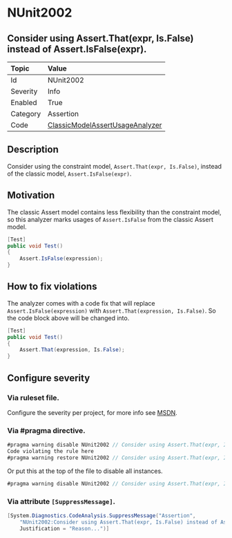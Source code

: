 # NUnit2002
## Consider using Assert.That(expr, Is.False) instead of Assert.IsFalse(expr).

| Topic    | Value
| :--      | :--
| Id       | NUnit2002
| Severity | Info
| Enabled  | True
| Category | Assertion
| Code     | [ClassicModelAssertUsageAnalyzer](https://github.com/nunit/nunit.analyzers/blob/0.2.0/src/nunit.analyzers/ClassicModelAssertUsage/ClassicModelAssertUsageAnalyzer.cs)


## Description

Consider using the constraint model, `Assert.That(expr, Is.False)`, instead of the classic model, `Assert.IsFalse(expr)`.

## Motivation

The classic Assert model contains less flexibility than the constraint model,
so this analyzer marks usages of `Assert.IsFalse` from the classic Assert model.

```csharp
[Test]
public void Test()
{
    Assert.IsFalse(expression);
}
```

## How to fix violations

The analyzer comes with a code fix that will replace `Assert.IsFalse(expression)` with
`Assert.That(expression, Is.False)`. So the code block above will be changed into.

```csharp
[Test]
public void Test()
{
    Assert.That(expression, Is.False);
}
```

<!-- start generated config severity -->
## Configure severity

### Via ruleset file.

Configure the severity per project, for more info see [MSDN](https://msdn.microsoft.com/en-us/library/dd264949.aspx).

### Via #pragma directive.
```csharp
#pragma warning disable NUnit2002 // Consider using Assert.That(expr, Is.False) instead of Assert.IsFalse(expr).
Code violating the rule here
#pragma warning restore NUnit2002 // Consider using Assert.That(expr, Is.False) instead of Assert.IsFalse(expr).
```

Or put this at the top of the file to disable all instances.
```csharp
#pragma warning disable NUnit2002 // Consider using Assert.That(expr, Is.False) instead of Assert.IsFalse(expr).
```

### Via attribute `[SuppressMessage]`.

```csharp
[System.Diagnostics.CodeAnalysis.SuppressMessage("Assertion", 
    "NUnit2002:Consider using Assert.That(expr, Is.False) instead of Assert.IsFalse(expr).",
    Justification = "Reason...")]
```
<!-- end generated config severity -->
